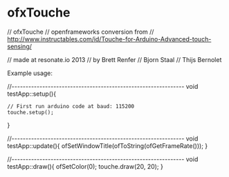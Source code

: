 ofxTouche
=========

// ofxTouche
// openframeworks conversion from
// http://www.instructables.com/id/Touche-for-Arduino-Advanced-touch-sensing/
 
// made at resonate.io 2013
// by Brett Renfer
//    Bjorn Staal
//    Thijs Bernolet


Example usage:

//--------------------------------------------------------------
void testApp::setup(){

    // First run arduino code at baud: 115200
    touche.setup();
}

//--------------------------------------------------------------
void testApp::update(){
    ofSetWindowTitle(ofToString(ofGetFrameRate()));
}

//--------------------------------------------------------------
void testApp::draw(){
    ofSetColor(0);
    touche.draw(20, 20);
}

